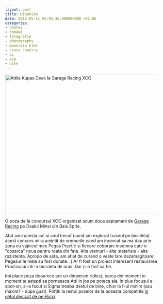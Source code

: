 ```yaml
---
layout: post
title: Dinamism
date: 2012-05-21 08:09:36.000000000 +02:00
categories:
- photos
- română
- fotografie
- photography
- mountain bike
- cross country
- xc
- xco
- bike
---
```

<a href="http://www.flickr.com/photos/janos/7156995332/" title="Attila Kupas Deak by János Rusiczki, on Flickr"><img src="https://content.rusiczki.net/2012/05/attila-kupas-deak-garage-racing-xco-693x460.jpg" alt="Attila Kupas Deak la Garage Racing XCO" title="Attila Kupas Deak la Garage Racing XCO" width="693" height="460" class="alignnone size-medium wp-image-1559" /></a>

O poza de la concursul XCO organizat acum doua saptamani de <a href="http://www.garageracing.ro">Garage Racing</a> pe Dealul Minei din Baia Sprie.

Atat anul acesta cat si anul trecut (cand am explorat traseul pe bicicleta) acest concurs mi-a amintit de vremurile cand am incercat sa ma dau prin zona cu vajnicul meu Pegas Practic si fiecare coborare insemna cate o "cosarca" noua pentru roata din fata. Alte vremuri - alte materiale - alta rezistenta. Apropo de asta, am aflat de curand o veste tare dezamagitoare: Pegasurile mele au fost donate. :( Ar fi fost un proiect interesant restaurarea Practicului intr-o bicicleta de oras. Dar n-a fost sa fie.

Imi place poza deoarece are un dinamism ridicat, parca din moment in moment te astepti sa porneasca Atti in jos pe poteca aia. In plus focusul e spot-on, si-a facut si Sigma treaba destul de bine, chiar la f-ul minim (sau maxim? - dupa gust). Poftiti la restul pozelor de la aceasta competitie <a href="http://www.flickr.com/photos/janos/sets/72157629630687042/">in setul dedicat de pe Flickr</a>.
